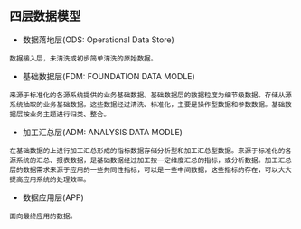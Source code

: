 ## 四层数据模型

* 数据落地层(ODS: Operational Data Store)
```
数据接入层，未清洗或初步简单清洗的原始数据。
```
* 基础数据层(FDM: FOUNDATION DATA MODLE)
```
来源于标准化的各源系统提供的业务基础数据。基础数据层的数据粒度为细节级数据。存储从源系统抽取的业务基础数据。这些数据经过清洗、标准化，主要是操作型数据和参数数据。基础数据层按业务主题进行归类、整合。
```
* 加工汇总层(ADM: ANALYSIS DATA MODLE)
```
在基础数据的上进行加工汇总形成的指标数据存储分析型和加工汇总型数据。来源于标准化的各源系统的汇总、报表数据，是基础数据经过加工按一定维度汇总的指标，或分析数据。加工汇总层的数据需求来源于应用的一些共同性指标，可以是一些中间数据，这些指标的存在，可以大大提高应用系统的处理效率。
```
* 数据应用层(APP)
```
面向最终应用的数据。
```
